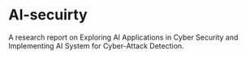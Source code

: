 # AI-secuirty
A research report on Exploring AI Applications in Cyber  Security and Implementing AI System for Cyber-Attack  Detection. 
